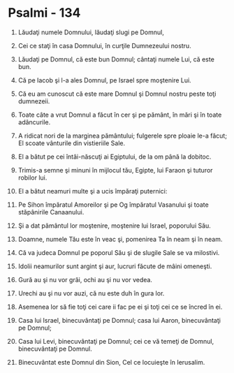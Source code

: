 # Psalmi - 134

1. Lăudaţi numele Domnului, lăudaţi slugi pe Domnul, 

2. Cei ce staţi în casa Domnului, în curţile Dumnezeului nostru. 

3. Lăudaţi pe Domnul, că este bun Domnul; cântaţi numele Lui, că este bun. 

4. Că pe Iacob şi l-a ales Domnul, pe Israel spre moştenire Lui. 

5. Că eu am cunoscut că este mare Domnul şi Domnul nostru peste toţi dumnezeii. 

6. Toate câte a vrut Domnul a făcut în cer şi pe pământ, în mări şi în toate adâncurile. 

7. A ridicat nori de la marginea pământului; fulgerele spre ploaie le-a făcut; El scoate vânturile din vistieriile Sale. 

8. El a bătut pe cei întâi-născuţi ai Egiptului, de la om până la dobitoc. 

9. Trimis-a semne şi minuni în mijlocul tău, Egipte, lui Faraon şi tuturor robilor lui. 

10. El a bătut neamuri multe şi a ucis împăraţi puternici: 

11. Pe Sihon împăratul Amoreilor şi pe Og împăratul Vasanului şi toate stăpânirile Canaanului. 

12. Şi a dat pământul lor moştenire, moştenire lui Israel, poporului Său. 

13. Doamne, numele Tău este în veac şi, pomenirea Ta în neam şi în neam. 

14. Că va judeca Domnul pe poporul Său şi de slugile Sale se va milostivi. 

15. Idolii neamurilor sunt argint şi aur, lucruri făcute de mâini omeneşti. 

16. Gură au şi nu vor grăi, ochi au şi nu vor vedea. 

17. Urechi au şi nu vor auzi, că nu este duh în gura lor. 

18. Asemenea lor să fie toţi cei care ii fac pe ei şi toţi cei ce se încred în ei. 

19. Casa lui Israel, binecuvântaţi pe Domnul; casa lui Aaron, binecuvântaţi pe Domnul; 

20. Casa lui Levi, binecuvântaţi pe Domnul; cei ce vă temeţi de Domnul, binecuvântaţi pe Domnul. 

21. Binecuvântat este Domnul din Sion, Cel ce locuieşte în Ierusalim. 

